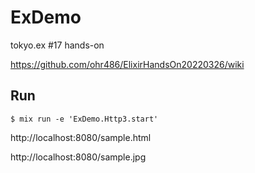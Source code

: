 # ExDemo

tokyo.ex #17 hands-on

https://github.com/ohr486/ElixirHandsOn20220326/wiki

## Run

```shell
$ mix run -e 'ExDemo.Http3.start'
```

http://localhost:8080/sample.html

http://localhost:8080/sample.jpg
